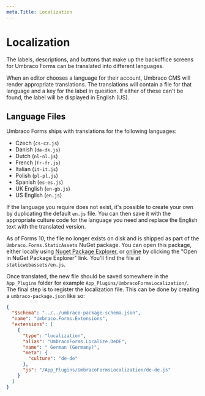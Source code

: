 ```yaml
---
meta.Title: Localization
---
```


# Localization

The labels, descriptions, and buttons that make up the backoffice screens for Umbraco Forms can be translated into different languages.

When an editor chooses a language for their account, Umbraco CMS will render appropriate translations. The translations will contain a file for that language and a key for the label in question. If either of these can't be found, the label will be displayed in English (US).

## Language Files

Umbraco Forms ships with translations for the following languages:

 - Czech (`cs-cz.js`)
 - Danish (`da-dk.js`)
 - Dutch (`nl-nl.js`)
 - French (`fr-fr.js`)
 - Italian (`it-it.js`)
 - Polish (`pl-pl.js`)
 - Spanish (`es-es.js`)
 - UK English (`en-gb.js`)
 - US English (`en.js`)

If the language you require does not exist, it's possible to create your own by duplicating the default `en.js` file.  You can then save it with the appropriate culture code for the language you need and replace the English text with the translated version.

As of Forms 10, the file no longer exists on disk and is shipped as part of the `Umbraco.Forms.StaticAssets` NuGet package. You can open this package, either locally using [Nuget Package Explorer](https://apps.microsoft.com/store/detail/nuget-package-explorer/9WZDNCRDMDM3?hl=en-gb&gl=gb&rtc=1), or [online](https://www.nuget.org/packages/Umbraco.Forms.StaticAssets/) by clicking the "Open in NuGet Package Explorer" link. You'll find the file at `staticwebassets/en.js`.

Once translated, the new file should be saved somewhere in the `App_Plugins` folder for example `App_Plugins/UmbracoFormsLocalization/`. The final step is to register the localization file. This can be done by creating a `umbraco-package.json` like so: 

```json
{
  "$schema": "../../umbraco-package-schema.json",
  "name": "Umbraco.Forms.Extensions",
  "extensions": [
    {
      "type": "localization",
      "alias": "UmbracoForms.Localize.DeDE",
      "name": "	German (Germany)",
      "meta": {
        "culture": "de-de"
      },
      "js": "/App_Plugins/UmbracoFormsLocalization/de-de.js"
    }
  ]
}
```
